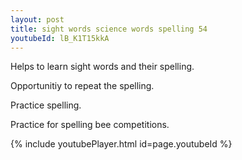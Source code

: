 ```yaml
---
layout: post
title: sight words science words spelling 54
youtubeId: lB_K1T15kkA
---
```

 
 
Helps to learn sight words and their spelling.

Opportunitiy to repeat the spelling. 

Practice spelling. 
 
Practice for spelling bee competitions. 
 
{% include youtubePlayer.html id=page.youtubeId %}
 
 
